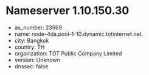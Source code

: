 # Nameserver 1.10.150.30

* as_number: 23969
* name: node-4da.pool-1-10.dynamic.totinternet.net.
* city: Bangkok
* country: TH
* organization: TOT Public Company Limited
* version: Unknown
* dnssec: false

